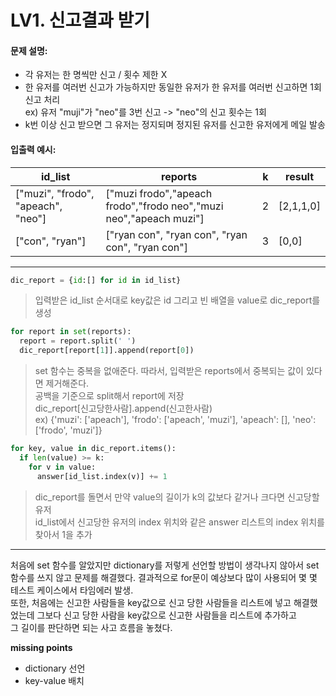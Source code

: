 # LV1. 신고결과 받기

#### 문제 설명:
* 각 유저는 한 명씩만 신고 / 횟수 제한 X
* 한 유저를 여러번 신고가 가능하지만 동일한 유저가 한 유저를 여러번 신고하면 1회 신고 처리   
  ex) 유저 "muji"가 "neo"를 3번 신고 -> "neo"의 신고 횟수는 1회
* k번 이상 신고 받으면 그 유저는 정지되며 정지된 유저를 신고한 유저에게 메일 발송

#### 입출력 예시:
|id_list|reports|k|result|
|-----|------|---|----|
|["muzi", "frodo", "apeach", "neo"]|["muzi frodo","apeach frodo","frodo neo","muzi neo","apeach muzi"]|2|[2,1,1,0]|
|["con", "ryan"]|["ryan con", "ryan con", "ryan con", "ryan con"]|3|[0,0]|

-----

``` Python
dic_report = {id:[] for id in id_list}
```
> 입력받은 id_list 순서대로 key값은 id 그리고 빈 배열을 value로 dic_report를 생성

``` Python
for report in set(reports):
  report = report.split(' ')
  dic_report[report[1]].append(report[0])
```
> set 함수는 중복을 없애준다. 따라서, 입력받은 reports에서 중복되는 값이 있다면 제거해준다.  
> 공백을 기준으로 split해서 report에 저장  
> dic_report[신고당한사람].append(신고한사람)  
> ex) {'muzi': ['apeach'], 'frodo': ['apeach', 'muzi'], 'apeach': [], 'neo': ['frodo', 'muzi']}

``` Python
for key, value in dic_report.items():
  if len(value) >= k:
    for v in value:
      answer[id_list.index(v)] += 1
```
> dic_report를 돌면서 만약 value의 길이가 k의 값보다 같거나 크다면 신고당할 유저  
> id_list에서 신고당한 유저의 index 위치와 같은 answer 리스트의 index 위치를 찾아서 1을 추가 

---------
처음에 set 함수를 알았지만 dictionary를 저렇게 선언할 방법이 생각나지 않아서 set 함수를 쓰지 않고 문제를 해결했다.
결과적으로 for문이 예상보다 많이 사용되어 몇 몇 테스트 케이스에서 타임에러 발생.  
또한, 처음에는 신고한 사람들을 key값으로 신고 당한 사람들을 리스트에 넣고 해결했었는데 그보다 신고 당한 사람을 key값으로 신고한 사람들을 리스트에 추가하고  
그 길이를 판단하면 되는 사고 흐름을 놓쳤다.  

**missing points**
  * dictionary 선언
  * key-value 배치
